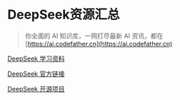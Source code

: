 # DeepSeek资源汇总

>  你全面的 AI 知识库，一网打尽最新 AI 资讯，都在 [https://ai.codefather.cn](https://ai.codefather.cn)

[DeepSeek 学习资料](DeepSeek%20学习资料.md)

[DeepSeek 官方链接](DeepSeek%20官方链接.md)

[DeepSeek 开源项目](DeepSeek%20开源项目.md)


